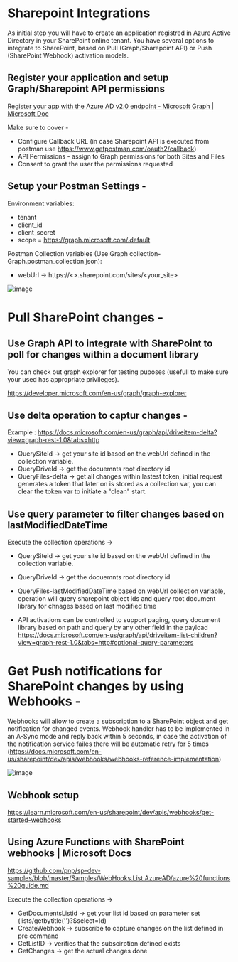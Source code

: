 # Sharepoint Integrations
As initial step you will have to create an application registred in Azure Active Directory in your SharePoint online tenant.
You have several options to integrate to SharePoint, based on Pull (Graph/Sharepoint API) or Push (SharePoint Webhook) activation models.

## Register your application and setup Graph/Sharepoint API permissions
[Register your app with the Azure AD v2.0 endpoint - Microsoft Graph | Microsoft Doc](https://docs.microsoft.com/en-us/graph/auth-register-app-v2)

Make sure to cover - 
* Configure Callback URL (in case Sharepoint API is executed from postman use https://www.getpostman.com/oauth2/callback)
* API Permissions - assign to Graph permissions for both Sites and Files
* Consent to grant the user the permissions requested

## Setup your Postman Settings - 
Environment variables:
* tenant
* client_id
* client_secret
* scope = https://graph.microsoft.com/.default

Postman Collection variables (Use Graph collection-Graph.postman_collection.json):
* webUrl -> https://<<host>>.sharepoint.com/sites/<your_site>

![image](https://user-images.githubusercontent.com/102023453/181501060-4ffd7341-a856-469c-ae7d-961980ac07c2.png)

# Pull SharePoint changes -
## Use Graph API to integrate with SharePoint to poll for changes within a document library
You can check out graph explorer for testing puposes (usefull to make sure your used has appropriate privileges).

https://developer.microsoft.com/en-us/graph/graph-explorer
 
## Use delta operation to captur changes -
Example : https://docs.microsoft.com/en-us/graph/api/driveitem-delta?view=graph-rest-1.0&tabs=http

  * QuerySiteId -> get your site id based on the webUrl defined in the collection variable.
  * QueryDriveId -> get the docuemnts root directory id
  * QueryFiles-delta -> get all changes within lastest token, initial request generates a token that later on is stored as a collection var, you can clear the token var to initiate a "clean" start.
  
## Use query parameter to filter changes based on lastModifiedDateTime
Execute the collection operations -> 
  * QuerySiteId -> get your site id based on the webUrl defined in the collection variable.
  * QueryDriveId -> get the docuemnts root directory id
  * QueryFiles-lastModifiedDateTime based on webUrl collection variable, operation will query sharepoint object ids and query root document library for chnages based on last modified time
  
* API activations can be controlled to support paging, query document library based on path and query by any other field in the payload
https://docs.microsoft.com/en-us/graph/api/driveitem-list-children?view=graph-rest-1.0&tabs=http#optional-query-parameters

# Get Push notifications for SharePoint changes by using Webhooks -
  
Webhooks will allow to create a subscription to a SharePoint object and get notification for changed events.
Webhook handler has to be implemented in an A-Sync mode and reply back within 5 seconds, in case the activation of the notification service failes there will be automatic retry for 5 times 
(https://docs.microsoft.com/en-us/sharepoint/dev/apis/webhooks/webhooks-reference-implementation)

![image](https://user-images.githubusercontent.com/102023453/181506793-cd3a5191-186f-495a-a00c-9d8223bc94c2.png)

## Webhook setup
https://learn.microsoft.com/en-us/sharepoint/dev/apis/webhooks/get-started-webhooks
 
## Using Azure Functions with SharePoint webhooks | Microsoft Docs

https://github.com/pnp/sp-dev-samples/blob/master/Samples/WebHooks.List.AzureAD/azure%20functions%20guide.md

Execute the collection operations -> 
  * GetDocumentsListid -> get your list id based on parameter set (lists/getbytitle('<your documents folder>')?$select=Id)
  * CreateWebhook -> subscribe to capture changes on the list defined in pre command
  * GetListID -> verifies that the subscirption defined exists
  * GetChanges -> get the actual changes done




